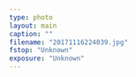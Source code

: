 ```yaml
---
type: photo
layout: main
caption: ""
filename: "20171116224039.jpg"
fstop: "Unknown"
exposure: "Unknown"
---
```

